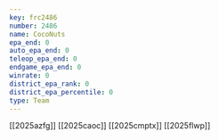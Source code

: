 ```yaml
---
key: frc2486
number: 2486
name: CocoNuts
epa_end: 0
auto_epa_end: 0
teleop_epa_end: 0
endgame_epa_end: 0
winrate: 0
district_epa_rank: 0
district_epa_percentile: 0
type: Team
---
```

[[2025azfg]]
[[2025caoc]]
[[2025cmptx]]
[[2025flwp]]
